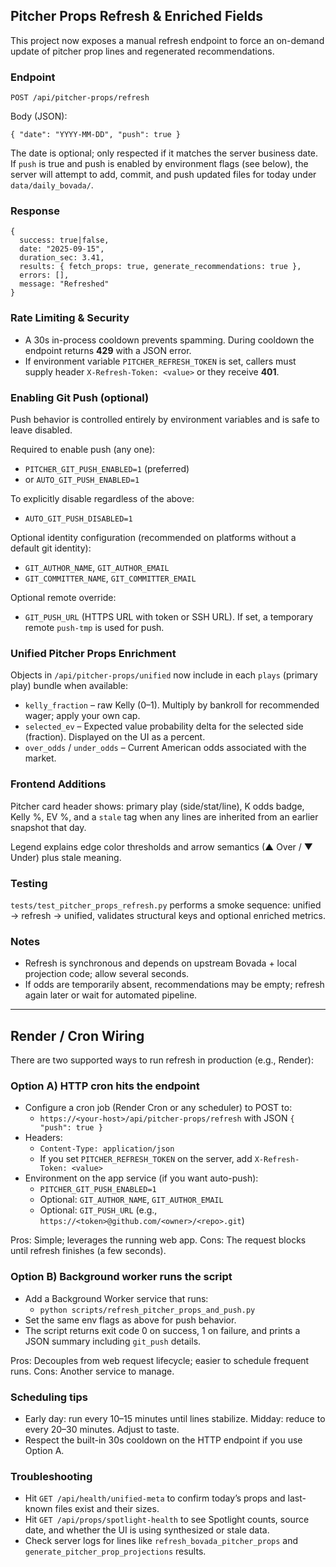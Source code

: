 ## Pitcher Props Refresh & Enriched Fields

This project now exposes a manual refresh endpoint to force an on-demand update of pitcher prop lines and regenerated recommendations.

### Endpoint
`POST /api/pitcher-props/refresh`

Body (JSON):
```
{ "date": "YYYY-MM-DD", "push": true }
```
The date is optional; only respected if it matches the server business date.
If `push` is true and push is enabled by environment flags (see below), the server
will attempt to add, commit, and push updated files for today under `data/daily_bovada/`.

### Response
```
{
  success: true|false,
  date: "2025-09-15",
  duration_sec: 3.41,
  results: { fetch_props: true, generate_recommendations: true },
  errors: [],
  message: "Refreshed"
}
```

### Rate Limiting & Security
* A 30s in-process cooldown prevents spamming. During cooldown the endpoint returns **429** with a JSON error.
* If environment variable `PITCHER_REFRESH_TOKEN` is set, callers must supply header `X-Refresh-Token: <value>` or they receive **401**.

### Enabling Git Push (optional)
Push behavior is controlled entirely by environment variables and is safe to leave disabled.

Required to enable push (any one):
- `PITCHER_GIT_PUSH_ENABLED=1` (preferred)
- or `AUTO_GIT_PUSH_ENABLED=1`

To explicitly disable regardless of the above:
- `AUTO_GIT_PUSH_DISABLED=1`

Optional identity configuration (recommended on platforms without a default git identity):
- `GIT_AUTHOR_NAME`, `GIT_AUTHOR_EMAIL`
- `GIT_COMMITTER_NAME`, `GIT_COMMITTER_EMAIL`

Optional remote override:
- `GIT_PUSH_URL` (HTTPS URL with token or SSH URL). If set, a temporary remote `push-tmp` is used for push.

### Unified Pitcher Props Enrichment
Objects in `/api/pitcher-props/unified` now include in each `plays` (primary play) bundle when available:
* `kelly_fraction` – raw Kelly (0–1). Multiply by bankroll for recommended wager; apply your own cap.
* `selected_ev` – Expected value probability delta for the selected side (fraction). Displayed on the UI as a percent.
* `over_odds` / `under_odds` – Current American odds associated with the market.

### Frontend Additions
Pitcher card header shows: primary play (side/stat/line), K odds badge, Kelly %, EV %, and a `stale` tag when any lines are inherited from an earlier snapshot that day.

Legend explains edge color thresholds and arrow semantics (▲ Over / ▼ Under) plus stale meaning.

### Testing
`tests/test_pitcher_props_refresh.py` performs a smoke sequence: unified -> refresh -> unified, validates structural keys and optional enriched metrics.

### Notes
* Refresh is synchronous and depends on upstream Bovada + local projection code; allow several seconds.
* If odds are temporarily absent, recommendations may be empty; refresh again later or wait for automated pipeline.

---

## Render / Cron Wiring

There are two supported ways to run refresh in production (e.g., Render):

### Option A) HTTP cron hits the endpoint
- Configure a cron job (Render Cron or any scheduler) to POST to:
  - `https://<your-host>/api/pitcher-props/refresh` with JSON `{ "push": true }`
- Headers:
  - `Content-Type: application/json`
  - If you set `PITCHER_REFRESH_TOKEN` on the server, add `X-Refresh-Token: <value>`
- Environment on the app service (if you want auto-push):
  - `PITCHER_GIT_PUSH_ENABLED=1`
  - Optional: `GIT_AUTHOR_NAME`, `GIT_AUTHOR_EMAIL`
  - Optional: `GIT_PUSH_URL` (e.g., `https://<token>@github.com/<owner>/<repo>.git`)

Pros: Simple; leverages the running web app. Cons: The request blocks until refresh finishes (a few seconds).

### Option B) Background worker runs the script
- Add a Background Worker service that runs:
  - `python scripts/refresh_pitcher_props_and_push.py`
- Set the same env flags as above for push behavior.
- The script returns exit code 0 on success, 1 on failure, and prints a JSON summary including `git_push` details.

Pros: Decouples from web request lifecycle; easier to schedule frequent runs. Cons: Another service to manage.

### Scheduling tips
- Early day: run every 10–15 minutes until lines stabilize. Midday: reduce to every 20–30 minutes. Adjust to taste.
- Respect the built-in 30s cooldown on the HTTP endpoint if you use Option A.

### Troubleshooting
- Hit `GET /api/health/unified-meta` to confirm today’s props and last-known files exist and their sizes.
- Hit `GET /api/props/spotlight-health` to see Spotlight counts, source date, and whether the UI is using synthesized or stale data.
- Check server logs for lines like `refresh_bovada_pitcher_props` and `generate_pitcher_prop_projections` results.

